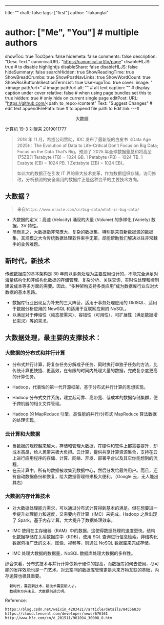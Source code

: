 ---
title: ""
draft: false
tags: ["first"]
author: "liukanglai"
# author: ["Me", "You"] # multiple authors
showToc: true
TocOpen: false
hidemeta: false
comments: false
description: "Desc Text."
canonicalURL: "https://canonical.url/to/page"
disableHLJS: true # to disable highlightjs
disableShare: false
disableHLJS: false
hideSummary: false
searchHidden: true
ShowReadingTime: true
ShowBreadCrumbs: true
ShowPostNavLinks: true
ShowWordCount: true
ShowRssButtonInSectionTermList: true
UseHugoToc: true
cover:
    image: "<image path/url>" # image path/url
    alt: "<alt text>" # alt text
    caption: "<text>" # display caption under cover
    relative: false # when using page bundles set this to true
    hidden: true # only hide on current single page
editPost:
    URL: "https://github.com/<path_to_repo>/content"
    Text: "Suggest Changes" # edit text
    appendFilePath: true # to append file path to Edit link
---# <center> 大数据 </center>

计算机 19-3 刘康来 2019011777

> 2018 年 11 月，希捷公司赞助，IDC 发布了最新版的白皮书《Data Age 2025》：The Evolution of Data to Life-Critical Don’t Focus on Big Data; Focus on the Data That’s Big，预测了 2025 年全球数据量总和将高至 175ZB(1 Terabyte (TB) = 1024 GB. 1 Petabyte (PB) = 1024 TB. 1 Exabyte (EB) = 1024 PB. 1 Zettabyte (ZB) = 1024 EB)。
>
> 如此大的数据正在引发 IT 界的重大技术变革，作为数据组织存储，访问修改，分析预测的安全易用的数据库正是这种变革的主要技术方向。

## 大数据？

> 来自`https://www.oracle.com/cn/big-data/what-is-big-data/`

- 大数据的定义：高速 (Velocity) 涌现的大量 (Volume) 的多样化 (Variety) 数据，3V 特性。
- 简而言之，大数据指非常庞大、复杂的数据集，特别是来自新数据源的数据集，其规模之大令传统数据处理软件束手无策，却能帮助我们解决以往非常棘手的业务难题。

## 新时代，新技术

传统数据库的基本架构是 30 年前以事务处理为主要应用设计的，不能完全满足对海量结构化和非结构化数据的存储管理、复杂分析、关联查询、实时性处理和控制建设成本等多方面的需要。因此，“多种架构支持多类应用”成为数据库行业应对大数据的基本思路。

- 数据库行业出现互为补充的三大阵营，适用于事务处理应用的 OldSQL、适用于数据分析应用的 NewSQL 和适用于互联网应用的 NoSQL。
- 以满足对于伸缩性（动态按需来）、容错性（可用性）、可扩展性（满足数据增长需求）等的需求。

## 大数据处理，最主要的支撑技术：

### 大数据的分布式和并行计算

- 分布式并行计算，将复杂任务分解成子任务、同时执行单独子任务的方法，比传统计算更快捷、更高效，在有限的时间内处理大量的数据，完成复杂度更高的计算任务。

- Hadoop，代表性的第一代开源框架，基于分布式并行计算的思想实现。
- Hadoop 分布式文件系统，建立起可靠、高带宽、低成本的数据存储集群，便于跨机器的相关文件管理。
- Hadoop 的 MapReduce 引擎，高性能的并行/分布式 MapReduce 算法数据的处理实现。

### 云计算和大数据

- 当数据的规模越来越大，存储和管理大数据，在硬件和软件上都需要提升，却成本高昂，给人民带来极大负担。云计算，提供共享计算资源集合，支持在云上进行应用程序的存储、计算、网络、开发、部署平台以及其它你能想到的流程。
- 在云计算中，所有的数据被收集到数据中心，然后分发给最终用户。而且，还有自动数据备份和恢复，给大数据管理带来极大便利。（Google 云，无人能出其右）

### 大数据内存计算技术

- 对大数据处理能力需求，可以通过分布式计算得到基本的满足。但在想要进一步提升处理能力和速度，又需要内存计算（IMC）来完成。Hadoop 之后出现了 Spark，基于内存计算，大大提升了数据处理效率。

- IMC 使用在主存储器（RAM）中的数据，这使得数据处理的速度更快。结构化数据存储在关系数据库中（RDB），使用 SQL 查询进行信息检索。非结构化数据包括广泛的文本、图像、视频等，则通过 NoSQL 数据库来完成存储。
- IMC 处理大数据的数据量，NoSQL 数据库处理大数据的多样性。

综合来看，分布式技术与并行计算依赖于硬件的提高，而数据库如何去使用，尽可能的发挥效能也是一门艺术。对云空间的数据库管理更是未来万物互联的基础，内存运算也极其重要。

      新时代，需要新技术，新技术需要新人才。
      数据库方兴未艾，大数据前途光明。

Reference:

    https://blog.csdn.net/weixin_42034217/article/details/84556830
    https://cloud.tencent.com/developer/news/676161
    http://www.h3c.com/cn/d_201511/901094_30008_0.htm
